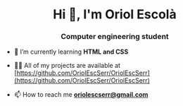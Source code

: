 <h1 align="center">Hi 👋, I'm Oriol Escolà</h1>
<h3 align="center">Computer engineering student</h3>

- 🌱 I’m currently learning **HTML and CSS**

- 👨‍💻 All of my projects are available at [https://github.com/OriolEscSerr/OriolEscSerr](https://github.com/OriolEscSerr/OriolEscSerr)

- 📫 How to reach me **oriolescserr@gmail.com**




